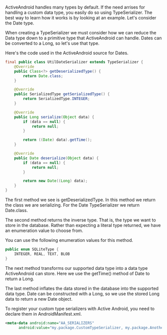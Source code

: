 ActiveAndroid handles many types by default. If the need arrises for handling a custom data type, you easily do so using TypeSerializer. The best way to learn how it works is by looking at an example. Let's consider the Date type.

When creating a TypeSerializer we must consider how we can reduce the Data type down to a primitive type that ActiveAndroid can handle. Dates can be converted to a Long, so let's use that type.

Here's the code used in the ActiveAndroid source for Dates.

```java
final public class UtilDateSerializer extends TypeSerializer {
	@Override
	public Class<?> getDeserializedType() {
		return Date.class;
	}

	@Override
	public SerializedType getSerializedType() {
		return SerializedType.INTEGER;
	}

	@Override
	public Long serialize(Object data) {
		if (data == null) {
			return null;
		}

		return ((Date) data).getTime();
	}

	@Override
	public Date deserialize(Object data) {
		if (data == null) {
			return null;
		}

		return new Date((Long) data);
	}
}
```

The first method we see is getDeserializedType. In this method we return the class we are serializing. For the Date TypeSerializer we return Date.class.

The second method returns the inverse type. That is, the type we want to store in the database. Rather than expecting a literal type returned, we have an enumeration value to choose from.

You can use the following enumeration values for this method.

```java
public enum SQLiteType {
	INTEGER, REAL, TEXT, BLOB
}
```

The next method transforms our supported data type into a data type ActiveAndroid can store. Here we use the getTime() method of Date to return a Long.

The last method inflates the data stored in the database into the supported data type. Date can be constructed with a Long, so we use the stored Long data to return a new Date object.

To register your custom type serializers with Active Android, you need to declare them in AndroidManifest.xml.

```xml
<meta-data android:name="AA_SERIALIZERS" 
      android:value="my.package.CustomTypeSerializer, my.package.AnotherCustomerTypeSerializer" />
```